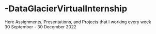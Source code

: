 # -DataGlacierVirtualInternship
Here Assignments, Presentations, and Projects that I working every week 30 September - 30 December 2022 
